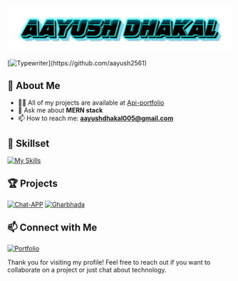 <img src="https://github.com/aayush2561/aayush2561/blob/main/image/Header.png" width="1000">

[![Typewriter](https://readme-typing-svg.herokuapp.com?font=Orbitron&size=30&duration=4000&pause=500&center=true&random=false&width=1200&lines=I+am+a+programmer;I+am+a+Backend+developer;)](https://github.com/aayush2561)

## 👋 About Me

- 👨‍💻 All of my projects are available at [Api-portfolio](https://portfolio-uy4c.onrender.com/)
- 💬 Ask me about **MERN stack**
- 📫 How to reach me: **aayushdhakal005@gmail.com**

## 🚀 Skillset
[![My Skills](https://skillicons.dev/icons?i=html,css,javascript,nodejs,express,mongodb,git,postman,docker&perline=12)](https://skillicons.dev)


## 🏆 Projects
[![Chat-APP](https://github-readme-stats.vercel.app/api/pin/?username=aayush2561&repo=chat-app&border_color=289BF9&bg_color=0D1117&title_color=C9D1D9&text_color=8B949E&icon_color=289BF9)](https://github.com/aayush2561/chat-app)
[![Gharbhada](https://github-readme-stats.vercel.app/api/pin/?username=aayush2561&repo=gharbhada&border_color=289BF9&bg_color=0D1117&title_color=C9D1D9&text_color=8B949E&icon_color=289BF9)](https://github.com/aayush2561/gharbhada)

## 📫 Connect with Me

[![Portfolio](https://img.shields.io/badge/Portfolio-000000?style=for-the-badge&logo=About.me&logoColor=white)](https://portfolio-uy4c.onrender.com/)

Thank you for visiting my profile! Feel free to reach out if you want to collaborate on a project or just chat about technology.

